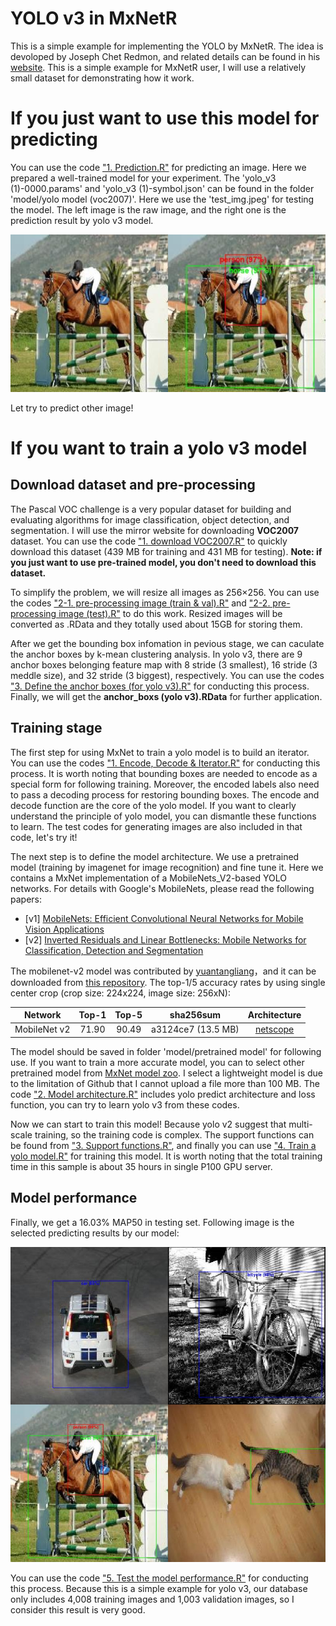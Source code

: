 
YOLO v3 in MxNetR
===

This is a simple example for implementing the YOLO by MxNetR. The idea is devoloped by Joseph Chet Redmon, and related details can be found in his [website](https://pjreddie.com/darknet/yolo/?utm_source=next.36kr.com). This is a simple example for MxNetR user, I will use a relatively small dataset for demonstrating how it work. 

# If you just want to use this model for predicting

You can use the code ["1. Prediction.R"](https://github.com/xup6fup/MxNetR-YOLO/blob/master/voc2007/code/3.%20Predicting/1.%20Prediction.R) for predicting an image. Here we prepared a well-trained model for your experiment. The 'yolo_v3 (1)-0000.params' and 'yolo_v3 (1)-symbol.json' can be found in the folder 'model/yolo model (voc2007)'. Here we use the 'test_img.jpeg' for testing the model. The left image is the raw image, and the right one is the prediction result by yolo v3 model.

<p align="center">
  <img src="pred_test_img.jpeg">
</p>

Let try to predict other image!

# If you want to train a yolo v3 model

Download dataset and pre-processing
---

The Pascal VOC challenge is a very popular dataset for building and evaluating algorithms for image classification, object detection, and segmentation. I will use the mirror website for downloading **VOC2007** dataset. You can use the code ["1. download VOC2007.R"](https://github.com/xup6fup/MxNetR-YOLO/blob/master/voc2007/code/1.%20Processing%20data/1.%20download%20VOC2007.R) to quickly download this dataset (439 MB for training and 431 MB for testing). **Note: if you just want to use pre-trained model, you don't need to download this dataset.**

To simplify the problem, we will resize all images as 256×256. You can use the codes ["2-1. pre-processing image (train & val).R"](https://github.com/xup6fup/MxNetR-YOLO/blob/master/voc2007/code/1.%20Processing%20data/2-1.%20pre-processing%20image%20(train%20%26%20val).R) and ["2-2. pre-processing image (test).R"](https://github.com/xup6fup/MxNetR-YOLO/blob/master/voc2007/code/1.%20Processing%20data/2-2.%20pre-processing%20image%20(test).R) to do this work. Resized images will be converted as .RData and they totally used about 15GB for storing them.

After we get the bounding box infomation in pevious stage, we can caculate the anchor boxes by k-mean clustering analysis. In yolo v3, there are 9 anchor boxes belonging feature map with 8 stride (3 smallest), 16 stride (3 meddle size), and 32 stride (3 biggest), respectively. You can use the codes ["3. Define the anchor boxes (for yolo v3).R"](https://github.com/xup6fup/MxNetR-YOLO/blob/master/voc2007/code/1.%20Processing%20data/3.%20Define%20the%20anchor%20boxes%20(for%20yolo%20v3).R) for conducting this process. Finally, we will get the **anchor_boxs (yolo v3).RData** for further application.

Training stage
---

The first step for using MxNet to train a yolo model is to build an iterator. You can use the codes ["1. Encode, Decode & Iterator.R"](https://github.com/xup6fup/MxNetR-YOLO/blob/master/voc2007/code/2.%20Training/1.%20Encode%2C%20Decode%20%26%20Iterator.R) for conducting this process. It is worth noting that bounding boxes are needed to encode as a special form for following training. Moreover, the encoded labels also need to pass a decoding process for restoring bounding boxes. The encode and decode function are the core of the yolo model. If you want to clearly understand the principle of yolo model, you can dismantle these functions to learn. The test codes for generating images are also included in that code, let's try it!

The next step is to define the model architecture. We use a pretrained model (training by imagenet for image recognition) and fine tune it. Here we contains a MxNet implementation of a MobileNets_V2-based YOLO networks. For details with Google's MobileNets, please read the following papers:

- [v1] [MobileNets: Efficient Convolutional Neural Networks for Mobile Vision Applications](https://arxiv.org/abs/1704.04861)
- [v2] [Inverted Residuals and Linear Bottlenecks: Mobile Networks for Classification, Detection and Segmentation](https://arxiv.org/abs/1801.04381)

The mobilenet-v2 model was contributed by [yuantangliang](https://github.com/yuantangliang)，and it can be downloaded from [this repository](https://github.com/yuantangliang/MobileNet-v2-Mxnet). The top-1/5 accuracy rates by using single center crop (crop size: 224x224, image size: 256xN):

Network|Top-1|Top-5|sha256sum|Architecture
:---:|:---:|:---:|:---:|:---:
MobileNet v2| 71.90| 90.49| a3124ce7 (13.5 MB)| [netscope](http://ethereon.github.io/netscope/#/gist/d01b5b8783b4582a42fe07bd46243986)

The model should be saved in folder 'model/pretrained model' for following use. If you want to train a more accurate model, you can to select other pretrained model from [MxNet model zoo](http://data.mxnet.io/models/imagenet/). I select a lightweight model is due to the limitation of Github that I cannot upload a file more than 100 MB. The code ["2. Model architecture.R"](https://github.com/xup6fup/MxNetR-YOLO/blob/master/voc2007/code/2.%20Training/2.%20Model%20architecture.R) includes yolo predict architecture and loss function, you can try to learn yolo v3 from these codes.

Now we can start to train this model! Because yolo v2 suggest that multi-scale training, so the training code is complex. The support functions can be found from ["3. Support functions.R"](https://github.com/xup6fup/MxNetR-YOLO/blob/master/voc2007/code/2.%20Training/3.%20Support%20functions.R), and finally you can use ["4. Train a yolo model.R"](https://github.com/xup6fup/MxNetR-YOLO/blob/master/voc2007/code/2.%20Training/4.%20Train%20a%20yolo%20model.R) for training this model. It is worth noting that the total training time in this sample is about 35 hours in single P100 GPU server.

Model performance
---

Finally, we get a 16.03% MAP50 in testing set. Following image is the selected predicting results by our model:

<p align="center">
  <img src="Pred_example.jpeg">
</p>

You can use the code ["5. Test the model performance.R"](https://github.com/xup6fup/MxNetR-YOLO/blob/master/voc2007/code/2.%20Training/5.%20Test%20the%20model%20performance.R) for conducting this process. Because this is a simple example for yolo v3, our database only includes 4,008 training images and 1,003 validation images, so I consider this result is very good.
